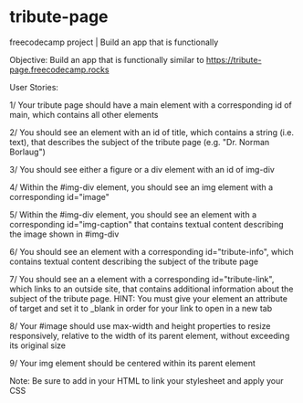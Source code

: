 # tribute-page
freecodecamp project | Build an app that is functionally

Objective: Build an app that is functionally similar to https://tribute-page.freecodecamp.rocks

User Stories:

1/ Your tribute page should have a main element with a corresponding id of main, which contains all other elements

2/ You should see an element with an id of title, which contains a string (i.e. text), that describes the subject of the tribute page (e.g. "Dr. Norman Borlaug")

3/ You should see either a figure or a div element with an id of img-div

4/ Within the #img-div element, you should see an img element with a corresponding id="image"

5/ Within the #img-div element, you should see an element with a corresponding id="img-caption" that contains textual content describing the image shown in #img-div

6/ You should see an element with a corresponding id="tribute-info", which contains textual content describing the subject of the tribute page

7/ You should see an a element with a corresponding id="tribute-link", which links to an outside site, that contains additional information about the subject of the tribute page. HINT: You must give your element an attribute of target and set it to _blank in order for your link to open in a new tab

8/ Your #image should use max-width and height properties to resize responsively, relative to the width of its parent element, without exceeding its original size

9/ Your img element should be centered within its parent element

Note: Be sure to add <link rel="stylesheet" href="styles.css"> in your HTML to link your stylesheet and apply your CSS
